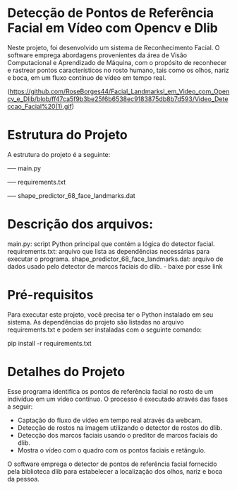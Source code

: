 # Detecção de Pontos de Referência Facial em Vídeo com Opencv e Dlib

Neste projeto, foi desenvolvido um sistema de Reconhecimento Facial.
O software emprega abordagens provenientes da área de Visão Computacional e Aprendizado de Máquina, com o propósito de reconhecer e rastrear pontos característicos no rosto humano, tais como os olhos, nariz e boca, em um fluxo contínuo de vídeo em tempo real.

(https://github.com/RoseBorges44/Facial_Landmarksl_em_Video_com_Opencv_e_Dlib/blob/ff47ca5f9b3be25f6b6538ec9183875db8b7d593/Video_Deteccao_Facial%20(1).gif)

# Estrutura do Projeto
A estrutura do projeto é a seguinte:

── main.py

── requirements.txt

── shape_predictor_68_face_landmarks.dat

# Descrição dos arquivos:

main.py: script Python principal que contém a lógica do detector facial.
requirements.txt: arquivo que lista as dependências necessárias para executar o programa.
shape_predictor_68_face_landmarks.dat: arquivo de dados usado pelo detector de marcos faciais do dlib. - baixe por esse link

# Pré-requisitos
Para executar este projeto, você precisa ter o Python instalado em seu sistema. As dependências do projeto são listadas no arquivo requirements.txt e podem ser instaladas com o seguinte comando:

pip install -r requirements.txt

# Detalhes do Projeto
Esse programa identifica os pontos de referência facial no rosto de um indivíduo em um vídeo contínuo. O processo é executado através das fases a seguir:
- Captação do fluxo de vídeo em tempo real através da webcam.
- Detecção de rostos na imagem utilizando o detector de rostos do dlib.
- Detecção dos marcos faciais usando o preditor de marcos faciais do dlib.
- Mostra o vídeo com o quadro com os pontos faciais e retângulo.

 O software emprega o detector de pontos de referência facial fornecido pela biblioteca dlib para estabelecer a localização dos olhos, nariz e boca da pessoa.


